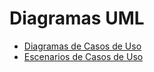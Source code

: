 # Diagramas UML

* [Diagramas de Casos de Uso](https://github.com/UlisesC11/SistemaGestionTurnos/blob/main/diagramas_de_casos_de_usos.md)
* [Escenarios de Casos de Uso]()
